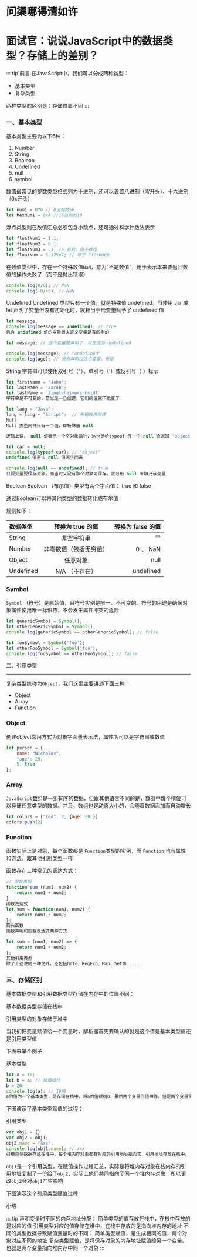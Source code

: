 # 问渠哪得清如许
# 面试官：说说JavaScript中的数据类型？存储上的差别？

::: tip
前言
在JavaScript中，我们可以分成两种类型：

- 基本类型
- 复杂类型

两种类型的区别是：存储位置不同
:::

### 一、基本类型
基本类型主要为以下6种：

1. Number
2. String
3. Boolean
4. Undefined
5. null
6. symbol

数值最常见的整数类型格式则为十进制，还可以设置八进制（零开头）、十六进制（0x开头）  

``` js let intNum = 55 // 10进制的55
let num1 = 070 // 8进制的56
let hexNum1 = 0xA //16进制的10
```
浮点类型则在数值汇总必须包含小数点，还可通过科学计数法表示

``` js
let floatNum1 = 1.1;
let floatNum2 = 0.1;
let floatNum3 = .1; // 有效，但不推荐
let floatNum = 3.125e7; // 等于 31250000
```

在数值类型中，存在一个特殊数值`NaN`，意为“不是数值”，用于表示本来要返回数值的操作失败了（而不是抛出错误）
``` js
console.log(0/0); // NaN
console.log(-0/+0); // NaN
```

Undefined
Undefined 类型只有一个值，就是特殊值 undefined。当使用 var 或 let 声明了变量但没有初始化时，就相当于给变量赋予了 undefined 值

``` js
let message;
console.log(message == undefined); // true
包含 undefined 值的变量跟未定义变量是有区别的

let message; // 这个变量被声明了，只是值为 undefined

console.log(message); // "undefined"
console.log(age); // 没有声明过这个变量，报错
```

String
字符串可以使用双引号（"）、单引号（'）或反引号（`）标示

``` js
let firstName = "John";
let lastName = 'Jacob';
let lastName = `Jingleheimerschmidt`
字符串是不可变的，意思是一旦创建，它们的值就不能变了

let lang = "Java";
lang = lang + "Script";  // 先销毁再创建
Null
Null 类型同样只有一个值，即特殊值 null

逻辑上讲， null 值表示一个空对象指针，这也是给typeof 传一个 null 会返回 "object" 的原因

let car = null;
console.log(typeof car); // "object"
undefined 值是由 null 值派生而来

console.log(null == undefined); // true
只要变量要保存对象，而当时又没有那个对象可保存，就可用 null 来填充该变量

```

Boolean
Boolean （布尔值）类型有两个字面值： true 和 false

通过Boolean可以将其他类型的数据转化成布尔值

规则如下：

| 数据类型   |   转换为 true 的值         |	转换为 false 的值  |
| :---       |      :----:      |         ---:               |
| String     |   				 非空字符串       |   					""    |
| Number 	   |			非零数值（包括无穷值） |			0 、 NaN     |
| Object 		 |			 任意对象 					  |		   null|        |
| Undefined  |				N/A （不存在） 			|			undefined     |

 ### Symbol
`Symbol` （符号）是原始值，且符号实例是唯一、不可变的。符号的用途是确保对象属性使用唯一标识符，不会发生属性冲突的危险

``` js
let genericSymbol = Symbol();
let otherGenericSymbol = Symbol();
console.log(genericSymbol == otherGenericSymbol); // false

let fooSymbol = Symbol('foo');
let otherFooSymbol = Symbol('foo');
console.log(fooSymbol == otherFooSymbol); // false
```

二、引用类型
***
复杂类型统称为`Object`，我们这里主要讲述下面三种：

- Object
- Array
- Function

### Object
创建object常用方式为对象字面量表示法，属性名可以是字符串或数值

``` js
let person = {
    name: "Nicholas",
    "age": 29,
    5: true
};
```

### Array
`JavaScript`数组是一组有序的数据，但跟其他语言不同的是，数组中每个槽位可以存储任意类型的数据。并且，数组也是动态大小的，会随着数据添加而自动增长

``` js
let colors = ["red", 2, {age: 20 }]
colors.push(2)
```
### Function
函数实际上是对象，每个函数都是 `Function`类型的实例，而 `Function` 也有属性和方法，跟其他引用类型一样

函数存在三种常见的表达方式：

```js 函数声明
// 函数声明
function sum (num1, num2) {
    return num1 + num2;
}
函数表达式
let sum = function(num1, num2) {
    return num1 + num2;
};
箭头函数
函数声明和函数表达式两种方式

let sum = (num1, num2) => {
    return num1 + num2;
};
其他引用类型
除了上述说的三种之外，还包括Date、RegExp、Map、Set等......

```

### 三、存储区别
基本数据类型和引用数据类型存储在内存中的位置不同：

基本数据类型存储在栈中

引用类型的对象存储于堆中

当我们把变量赋值给一个变量时，解析器首先要确认的就是这个值是基本类型值还是引用类型值

下面来举个例子

基本类型
``` js
let a = 10;
let b = a; // 赋值操作
b = 20;
console.log(a); // 10值
a的值为一个基本类型，是存储在栈中，将a的值赋给b，虽然两个变量的值相等，但是两个变量保存了两个不同的内存地址
```

下图演示了基本类型赋值的过程：



引用类型
``` js
var obj1 = {}
var obj2 = obj1;
obj2.name = "Xxx";
console.log(obj1.name); // xxx
引用类型数据存放在堆中，每个堆内存对象都有对应的引用地址指向它，引用地址存放在栈中。
```

`obj1`是一个引用类型，在赋值操作过程汇总，实际是将堆内存对象在栈内存的引用地址复制了一份给了`obj2`，实际上他们共同指向了同一个堆内存对象，所以更改`obj2`会对`obj1`产生影响

下图演示这个引用类型赋值过程



小结

::: tip
声明变量时不同的内存地址分配：
简单类型的值存放在栈中，在栈中存放的是对应的值
引用类型对应的值存储在堆中，在栈中存放的是指向堆内存的地址
不同的类型数据导致赋值变量时的不同：
简单类型赋值，是生成相同的值，两个对象对应不同的地址
复杂类型赋值，是将保存对象的内存地址赋值给另一个变量。也就是两个变量指向堆内存中同一个对象
:::